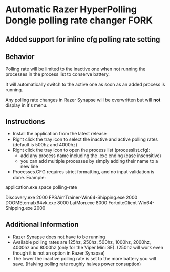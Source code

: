 # Automatic Razer HyperPolling Dongle polling rate changer FORK 
## Added support for inline cfg polling rate setting

## Behavior
Polling rate will be limited to the inactive one when not running the processes in the process list to conserve battery.

It will automatically switch to the active one as soon as an added process is running.

Any polling rate changes in Razer Synapse will be overwritten but will **not** display in it's menu.

## Instructions
- Install the application from the latest release
- Right click the tray icon to select the inactive and active polling rates (default is 500hz and 4000hz)
- Right click the tray icon to open the process list (processlist.cfg):
    - add any process name including the .exe ending (case insensitive)
    - you can add multiple processes by simply adding their name to a new line
- Processes.CFG requires strict formatting, and no input validation is done. Example:

application.exe space polling-rate

Discovery.exe 2000
FPSAimTrainer-Win64-Shipping.exe 2000
DOOMEternalx64vk.exe 8000
LatMon.exe 8000
FortniteClient-Win64-Shipping.exe 2000

## Additional Information
- Razer Synapse does not have to be running
- Available polling rates are 125hz, 250hz, 500hz, 1000hz, 2000hz, 4000hz and 8000hz (only for the Viper Mini SE). (250hz will work even though it is not an option in Razer Synapse)
- The lower the inactive polling rate is set to the more battery you will save. (Halving polling rate roughly halves power consuption)

